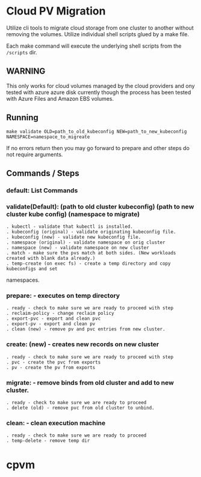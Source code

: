 # Cloud PV Migration
Utilize cli tools to migrate cloud storage from one cluster to another without removing the volumes. Utilize individual shell scripts glued by a make file.

Each make command will execute the underlying shell scripts from the `/scripts` dir.

## WARNING
This only works for cloud volumes managed by the cloud providers and ony tested with azure azure disk currently though the process has been tested with Azure Files and Amazon EBS volumes.

## Running
`make validate OLD=path_to_old_kubeconfig NEW=path_to_new_kubeconfig NAMESPACE=namespace_to_migreate`

If no errors return then you may go forward to prepare and other steps do not require arguments.

## Commands / Steps	
### default: List Commands
### validate(Default): (path to old cluster kubeconfig) (path to new cluster kube config) (namespace to migrate)
	. kubectl - validate that kubectl is installed.
	. kubeconfig (original) - validate originating kubeconfig file.
	. kubeconfig (new) - validate new kubeconfig file.
	. namespace (original) - validate namespace on orig cluster
	. namespace (new) - validate namespace on new cluster
	. match - make sure the pvs match at both sides. (New workloads created with blank data already.)
	. temp-create (on exec fs) - create a temp directory and copy kubeconfigs and set 
namespaces.

### prepare: - executes on temp directory
	. ready - check to make sure we are ready to proceed with step
	. reclaim-policy - change reclaim policy
	. export-pvc - export and clean pvc
	. export-pv - export and clean pv
	. clean (new) - remove pv and pvc entries from new cluster.
	
### create: (new) - creates new records on new cluster
	. ready - check to make sure we are ready to proceed with step
	. pvc - create the pvc from exports
	. pv - create the pv from exports
	
### migrate: - remove binds from old cluster and add to new cluster.
	. ready - check to make sure we are ready to proceed
	. delete (old) - remove pvc from old cluster to unbind.
	
### clean: - clean execution machine
	. ready - check to make sure we are ready to proceed
	. temp-delete - remove temp dir
# cpvm
